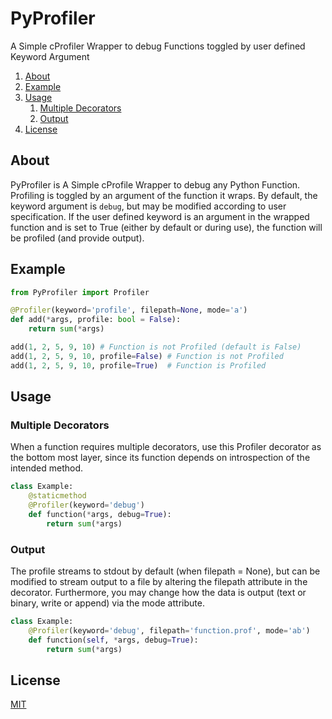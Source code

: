 # PyProfiler
A Simple cProfiler Wrapper to debug Functions toggled by user defined Keyword Argument

1. [About](#about)
2. [Example](#example)
3. [Usage](#usage)
    1. [Multiple Decorators](#multiple-decorators)
    2. [Output](#output)
4. [License](#license)

## About
PyProfiler is A Simple cProfile Wrapper to debug any Python Function.
Profiling is toggled by an argument of the function it wraps. By default,
the keyword argument is `debug`, but may be modified according to user
specification. If the user defined keyword is an argument in the
wrapped function and is set to True (either by default or during use),
the function will be profiled (and provide output).

## Example
```python
from PyProfiler import Profiler

@Profiler(keyword='profile', filepath=None, mode='a')
def add(*args, profile: bool = False):
    return sum(*args)

add(1, 2, 5, 9, 10) # Function is not Profiled (default is False)
add(1, 2, 5, 9, 10, profile=False) # Function is not Profiled
add(1, 2, 5, 9, 10, profile=True)  # Function is Profiled
```

## Usage
### Multiple Decorators
When a function requires multiple decorators, use this Profiler decorator
as the bottom most layer, since its function depends on introspection of the
intended method.
```python
class Example:
    @staticmethod
    @Profiler(keyword='debug')
    def function(*args, debug=True):
        return sum(*args)
```

### Output
The profile streams to stdout by default (when filepath = None), but can be modified
to stream output to a file by altering the filepath attribute in the decorator. Furthermore,
you may change how the data is output (text or binary, write or append) via the mode attribute.
```python
class Example:
    @Profiler(keyword='debug', filepath='function.prof', mode='ab')
    def function(self, *args, debug=True):
        return sum(*args)
```

## License
[MIT](./LICENSE)